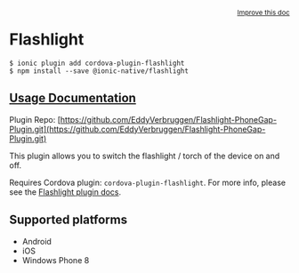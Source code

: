 <a style="float:right;font-size:12px;" href="http://github.com/driftyco/ionic-native/edit/master/src/@ionic-native/plugins/flashlight/index.ts#L1">
  Improve this doc
</a>

# Flashlight

```
$ ionic plugin add cordova-plugin-flashlight
$ npm install --save @ionic-native/flashlight
```

## [Usage Documentation](https://ionicframework.com/docs/native/flashlight/)

Plugin Repo: [https://github.com/EddyVerbruggen/Flashlight-PhoneGap-Plugin.git](https://github.com/EddyVerbruggen/Flashlight-PhoneGap-Plugin.git)

This plugin allows you to switch the flashlight / torch of the device on and off.

Requires Cordova plugin: `cordova-plugin-flashlight`. For more info, please see the [Flashlight plugin docs](https://github.com/EddyVerbruggen/Flashlight-PhoneGap-Plugin).

## Supported platforms
- Android
- iOS
- Windows Phone 8



